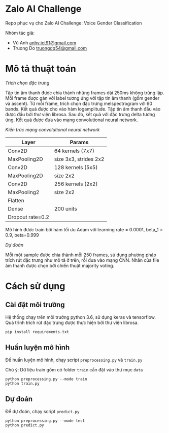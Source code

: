 # Zalo AI Challenge

Repo phục vụ cho Zalo AI Challenge: Voice Gender Classification

Nhóm tác giả:

* Vũ Anh <anhv.ict91@gmail.com>
* Truong Do <truongdq54@gmail.com>


# Mô tả thuật toán 

*Trích chọn đặc trưng*

Tập tin âm thanh được chia thành những frames dài 250ms không trùng lặp. Mỗi frame được gán với label tương ứng với tập tin âm thanh (gồm gender và ascent). Từ mỗi frame, trích chọn đặc trưng melspectrogram với 60 bands. Kết quả được cho vào hàm logamplitude. 
Tập tin âm thanh đầu vào được đầu bởi thư viện librosa. Sau đó, kết quả với đặc trưng delta tương ứng. 
Kết quả được đưa vào mạng convolutional neural network. 

*Kiến trúc mạng convolutional neural network*

| Layer            | Params                |
|------------------|-----------------------|
| Conv2D           | 64 kernels (7x7)      |
| MaxPooling2D     | size 3x3, strides 2x2 |
| Conv2D           | 128 kernels (5x5)     |
| MaxPooling2D     | size 2x2              |
| Conv2D           | 256 kernels (2x2)     |
| MaxPooling2      | size 2x2              |
| Flatten          |                       |
| Dense            | 200 units             |
| Dropout rate=0.2 |                       |

Mô hình được train bởi hàm tối ưu Adam với learning rate = 0.0001, beta_1 = 0.9, beta=0.999

*Dự đoán*

Mỗi một sample được chia thành mỗi 250 frames, sử dụng phương pháp trích rút đặc trưng như mô tả ở trên, rồi đưa vào mạng CNN. Nhãn của file âm thanh được chọn bởi chiến thuật majority voting.


# Cách sử dụng

## Cài đặt môi trường 

Hệ thống chạy trên môi trường python 3.6, sử dụng keras và tensorflow. Quá trình trích rút đặc trưng được thực hiện bởi thư viện librosa.

```
pip install requirements.txt
```

## Huấn luyện mô hình 

Để huấn luyện mô hình, chạy script `preprocessing.py` và `train.py` 

Chú ý: Dữ liệu train gồm có folder `train` cần đặt vào thư mục `data`

```
python preprocessing.py --mode train
python train.py
```

## Dự đoán 

Để dự đoán, chạy script `predict.py` 

```
python preprocessing.py --mode test
python predict.py 
``` 

